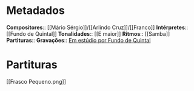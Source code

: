 # Metadados

**Compositores**:: [[Mário Sérgio]]/[[Arlindo Cruz]]/[[Franco]]
**Intérpretes**:: [[Fundo de Quintal]]
**Tonalidades**:: [[E maior]]
**Ritmos**:: [[Samba]]
**Partituras**:: 
**Gravações**:: [Em estúdio por Fundo de Quintal](https://www.youtube.com/watch?v=4WKLniLloWA&ab_channel=FundodeQuintal-Topic)


# Partituras

[[Frasco Pequeno.png]]
